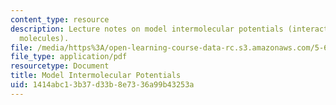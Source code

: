 ```yaml
---
content_type: resource
description: Lecture notes on model intermolecular potentials (interactions between
  molecules).
file: /media/https%3A/open-learning-course-data-rc.s3.amazonaws.com/5-62-physical-chemistry-ii-spring-2008/1414abc13b37d33b8e7336a99b43253a_18_562ln08.pdf
file_type: application/pdf
resourcetype: Document
title: Model Intermolecular Potentials
uid: 1414abc1-3b37-d33b-8e73-36a99b43253a
---
```

